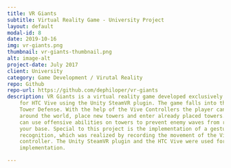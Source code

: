 ```yaml
---
title: VR Giants
subtitle: Virtual Reality Game - University Project
layout: default
modal-id: 8
date: 2019-10-16
img: vr-giants.png
thumbnail: vr-giants-thumbnail.png
alt: image-alt
project-date: July 2017
client: University
category: Game Development / Virutal Reality
repo: Github
repo-url: https://github.com/dephiloper/vr-giants
description: VR Giants is a virtual reality game developed exclusively
    for HTC Vive using the Unity SteamVR plugin. The game falls into the genre
    Tower Defense. With the help of the Vive Controllers the player can move
    around the world, place new towers and enter already placed towers. You
    can use offensive abilities on towers to prevent enemy waves from reaching
    your base. Special to this project is the implementation of a gesture
    recognition, which was realized by recording the movement of the Vive
    controller. The Unity SteamVR plugin and the HTC Vive were used for the
    implementation.

---
```


